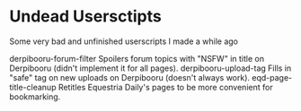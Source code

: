 # Undead Usersctipts
Some very bad and unfinished userscripts I made a while ago

derpibooru-forum-filter Spoilers forum topics with "NSFW" in title on Derpibooru (didn't implement it for all pages).
derpibooru-upload-tag Fills in "safe" tag on new uploads on Derpibooru (doesn't always work).
eqd-page-title-cleanup Retitles Equestria Daily's pages to be more convenient for bookmarking.
